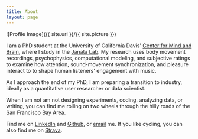 ```yaml
---
title: About
layout: page
---
```

![Profile Image]({{ site.url }}/{{ site.picture }})

I am a PhD student at the University of California Davis' [Center for Mind and Brain](http://mindbrain.ucdavis.edu), where I study in the [Janata Lab](https://atonal.ucdavis.edu). My research uses body movement recordings, psychophysics, computational modeling, and subjective ratings to examine how attention, sound-movement synchronization, and pleasure interact to to shape human listeners' engagement with music.

As I approach the end of my PhD, I am preparing a transition to industry, ideally as a quantitative user researcher or data scientist.

When I am not am not designing experiments, coding, analyzing data, or writing, you can find me rolling on two wheels through the hilly roads of the San Francisco Bay Area.

Find me on [LinkedIn](https://linkedin.com/in/bkhurley/) and [Github](https://github.com/bkhurley), or [email](hurley.brian@gmail.com) me. If you like cycling, you can also find me on [Strava](https://www.strava.com/athletes/4699116).
